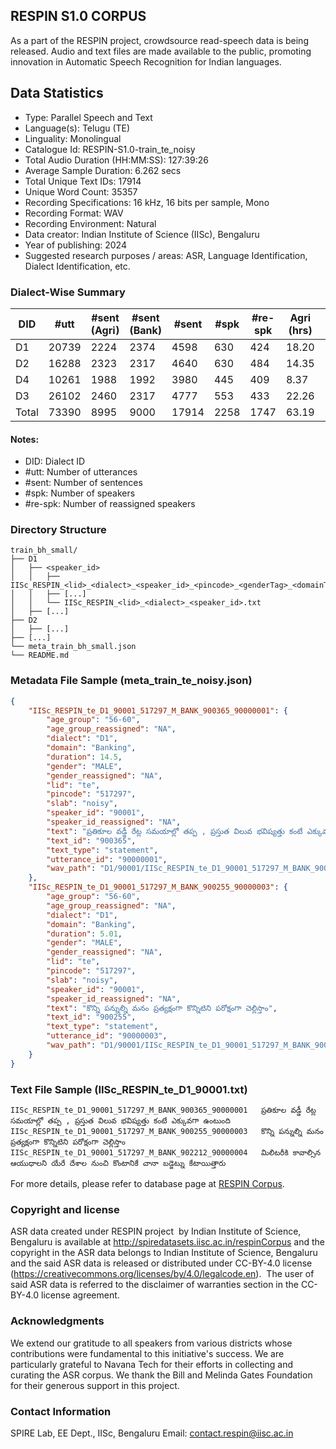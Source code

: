 ## RESPIN S1.0 CORPUS ##

As a part of the RESPIN project, crowdsource read-speech data is being released. Audio and text files
are made available to the public, promoting innovation in Automatic Speech Recognition for Indian languages.

## Data Statistics ##

- Type: Parallel Speech and Text
- Language(s): Telugu (TE)
- Linguality: Monolingual
- Catalogue Id: RESPIN-S1.0-train_te_noisy
- Total Audio Duration (HH:MM:SS): 127:39:26
- Average Sample Duration: 6.262 secs
- Total Unique Text IDs: 17914
- Unique Word Count: 35357
- Recording Specifications: 16 kHz, 16 bits per sample, Mono
- Recording Format: WAV
- Recording Environment: Natural
- Data creator: Indian Institute of Science (IISc), Bengaluru
- Year of publishing: 2024
- Suggested research purposes / areas: ASR, Language Identification, Dialect Identification, etc.

### Dialect-Wise Summary ###
| DID   | #utt | #sent (Agri) | #sent (Bank) | #sent | #spk | #re-spk | Agri (hrs) | Bank (hrs) | Total (hrs) |
|-------|------|--------------|--------------|-------|------|---------|------------|------------|-------------|
| D1 | 20739 | 2224 | 2374 | 4598 | 630 | 424 | 18.20 | 17.40 | 35.60 |
| D2 | 16288 | 2323 | 2317 | 4640 | 630 | 484 | 14.35 | 15.10 | 29.45 |
| D4 | 10261 | 1988 | 1992 | 3980 | 445 | 409 | 8.37 | 8.14 | 16.52 |
| D3 | 26102 | 2460 | 2317 | 4777 | 553 | 433 | 22.26 | 23.83 | 46.09 |
| Total | 73390 | 8995 | 9000 | 17914 | 2258 | 1747 | 63.19 | 64.47 | 127.66 |



#### Notes:
- DID: Dialect ID
- #utt: Number of utterances
- #sent: Number of sentences
- #spk: Number of speakers
- #re-spk: Number of reassigned speakers

### Directory Structure ###
```
train_bh_small/
├── D1
│   ├── <speaker_id>
│   │   ├── IISc_RESPIN_<lid>_<dialect>_<speaker_id>_<pincode>_<genderTag>_<domainTag>_<text_id>_<uttid>.wav
│   │   ├── [...]
│   │   └── IISc_RESPIN_<lid>_<dialect>_<speaker_id>.txt
│   ├── [...]
├── D2
│   ├── [...]
├── [...]
└── meta_train_bh_small.json
└── README.md
```

### Metadata File Sample (meta_train_te_noisy.json) ###

```json
{
    "IISc_RESPIN_te_D1_90001_517297_M_BANK_900365_90000001": {
        "age_group": "56-60",
        "age_group_reassigned": "NA",
        "dialect": "D1",
        "domain": "Banking",
        "duration": 14.5,
        "gender": "MALE",
        "gender_reassigned": "NA",
        "lid": "te",
        "pincode": "517297",
        "slab": "noisy",
        "speaker_id": "90001",
        "speaker_id_reassigned": "NA",
        "text": "ప్రతికూల వడ్డీ రేట్ల సమయాల్లో తప్ప , ప్రస్తుత విలువ భవిష్యత్తు కంటే ఎక్కువగా ఉంటుంది",
        "text_id": "900365",
        "text_type": "statement",
        "utterance_id": "90000001",
        "wav_path": "D1/90001/IISc_RESPIN_te_D1_90001_517297_M_BANK_900365_90000001.wav"
    },
    "IISc_RESPIN_te_D1_90001_517297_M_BANK_900255_90000003": {
        "age_group": "56-60",
        "age_group_reassigned": "NA",
        "dialect": "D1",
        "domain": "Banking",
        "duration": 5.01,
        "gender": "MALE",
        "gender_reassigned": "NA",
        "lid": "te",
        "pincode": "517297",
        "slab": "noisy",
        "speaker_id": "90001",
        "speaker_id_reassigned": "NA",
        "text": "కొన్ని పన్నుల్ని మనం ప్రత్యక్షంగా కొన్నిటిని పరోక్షంగా చెల్లిస్తాం",
        "text_id": "900255",
        "text_type": "statement",
        "utterance_id": "90000003",
        "wav_path": "D1/90001/IISc_RESPIN_te_D1_90001_517297_M_BANK_900255_90000003.wav"
    }
}
```

### Text File Sample (IISc_RESPIN_te_D1_90001.txt) ###
```
IISc_RESPIN_te_D1_90001_517297_M_BANK_900365_90000001	ప్రతికూల వడ్డీ రేట్ల సమయాల్లో తప్ప , ప్రస్తుత విలువ భవిష్యత్తు కంటే ఎక్కువగా ఉంటుంది
IISc_RESPIN_te_D1_90001_517297_M_BANK_900255_90000003	కొన్ని పన్నుల్ని మనం ప్రత్యక్షంగా కొన్నిటిని పరోక్షంగా చెల్లిస్తాం
IISc_RESPIN_te_D1_90001_517297_M_BANK_902212_90000004	మిలిటరీకి కావాల్సిన ఆయుధాలని యేరే దేశాల నుంచి కొంటానికే చానా బడ్జెట్ను కేటాయిత్తారు
```

For more details, please refer to database page at [RESPIN Corpus](http://spiredatasets.iisc.ac.in/respinCorpus).

### Copyright and license ###

ASR data created under RESPIN project  by Indian Institute of Science, Bengaluru is available
at http://spiredatasets.iisc.ac.in/respinCorpus and the copyright in the ASR data belongs to
Indian Institute of Science, Bengaluru and the said ASR data is released or distributed under
CC-BY-4.0 license (https://creativecommons.org/licenses/by/4.0/legalcode.en).  The user of
said ASR data is referred to the disclaimer of warranties section in the CC-BY-4.0 license
agreement.


### Acknowledgments ###

We extend our gratitude to all speakers from various districts whose contributions were fundamental to this initiative's success.
We are particularly grateful to Navana Tech for their efforts in collecting and curating the ASR corpus.
We thank the Bill and Melinda Gates Foundation for their generous support in this project.

### Contact Information ###

SPIRE Lab, EE Dept., IISc, Bengaluru
Email: contact.respin@iisc.ac.in